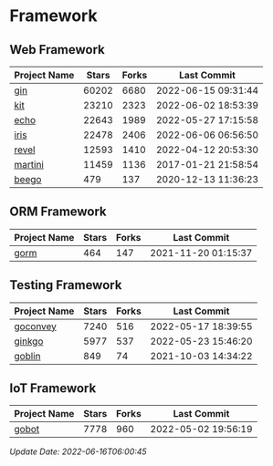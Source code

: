 # Framework

## Web Framework
| Project Name | Stars | Forks | Last Commit |
| ------------ | ----- | ----- | ----------- |
| [gin](https://github.com/gin-gonic/gin) | 60202 | 6680 | 2022-06-15 09:31:44 |
| [kit](https://github.com/go-kit/kit) | 23210 | 2323 | 2022-06-02 18:53:39 |
| [echo](https://github.com/labstack/echo) | 22643 | 1989 | 2022-05-27 17:15:58 |
| [iris](https://github.com/kataras/iris) | 22478 | 2406 | 2022-06-06 06:56:50 |
| [revel](https://github.com/revel/revel) | 12593 | 1410 | 2022-04-12 20:53:30 |
| [martini](https://github.com/go-martini/martini) | 11459 | 1136 | 2017-01-21 21:58:54 |
| [beego](https://github.com/astaxie/beego) | 479 | 137 | 2020-12-13 11:36:23 |

## ORM Framework
| Project Name | Stars | Forks | Last Commit |
| ------------ | ----- | ----- | ----------- |
| [gorm](https://github.com/jinzhu/gorm) | 464 | 147 | 2021-11-20 01:15:37 |

## Testing Framework
| Project Name | Stars | Forks | Last Commit |
| ------------ | ----- | ----- | ----------- |
| [goconvey](https://github.com/smartystreets/goconvey) | 7240 | 516 | 2022-05-17 18:39:55 |
| [ginkgo](https://github.com/onsi/ginkgo) | 5977 | 537 | 2022-05-23 15:46:20 |
| [goblin](https://github.com/franela/goblin) | 849 | 74 | 2021-10-03 14:34:22 |

## IoT Framework
| Project Name | Stars | Forks | Last Commit |
| ------------ | ----- | ----- | ----------- |
| [gobot](https://github.com/hybridgroup/gobot) | 7778 | 960 | 2022-05-02 19:56:19 |

*Update Date: 2022-06-16T06:00:45*